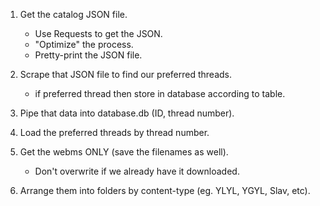 1. Get the catalog JSON file.
	* Use Requests to get the JSON.
	* "Optimize" the process.
	* Pretty-print the JSON file.
	
2. Scrape that JSON file to find our preferred threads.
	* if preferred thread then store in database according to table.
	
3. Pipe that data into database.db (ID, thread number).

4. Load the preferred threads by thread number.

5. Get the webms ONLY (save the filenames as well).
	* Don't overwrite if we already have it downloaded.
	
6. Arrange them into folders by content-type (eg. YLYL, YGYL, Slav, etc).
